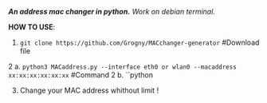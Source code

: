 
***An address mac changer in python.***
*Work on debian terminal.*



**HOW TO USE**:

1. ``git clone https://github.com/Grogny/MACchanger-generator`` #Download file 

2 a. ``python3 MACaddress.py --interface eth0 or wlan0 --macaddress xx:xx:xx:xx:xx:xx`` #Command
2 b. ``python

3. Change your MAC address whithout limit !
